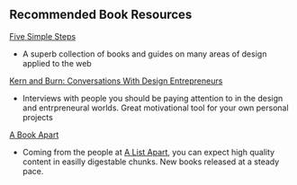 Recommended Book Resources
--------------------------

[Five Simple Steps](http://www.fivesimplesteps.com/)
* A superb collection of books and guides on many areas of design applied to the web


[Kern and Burn: Conversations With Design Entrepreneurs](http://www.kernandburn.com/)
* Interviews with people you should be paying attention to in the design and entrpreneural worlds. Great motivational tool for your own personal projects


[A Book Apart](http://www.abookapart.com/)
* Coming from the people at [A List Apart](http://www.abookapart.com/), you can expect high quality content in easilly digestable chunks. New books released at a steady pace.